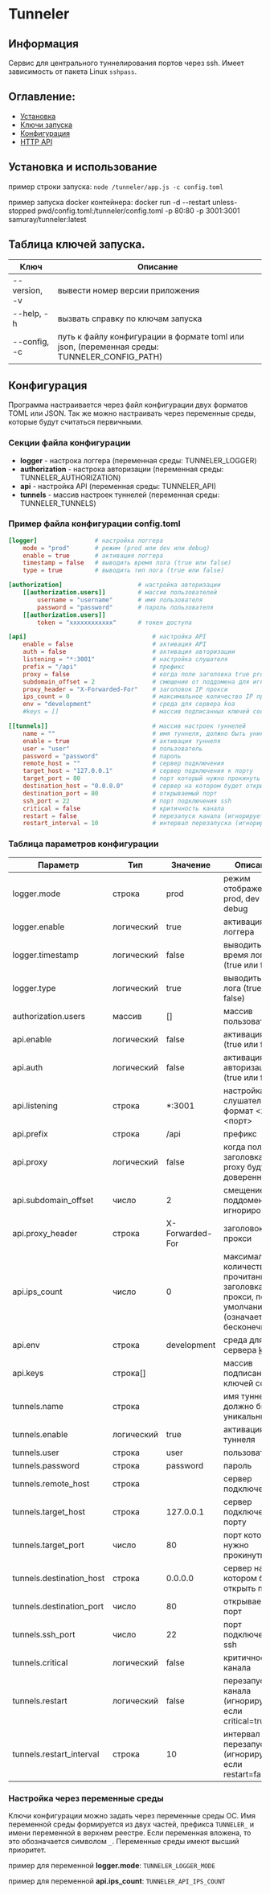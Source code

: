 # Tunneler

## Информация

Сервис для центрального туннелирования портов через ssh. Имеет зависимость от пакета Linux `sshpass`.

## Оглавление:
- [Установка](#install)
- [Ключи запуска](#launch)
- [Конфигурация](#configuration)
- [HTTP API](API.md)

## <a name="install"></a> Установка и использование

пример строки запуска: `node /tunneler/app.js -c config.toml`

пример запуска docker контейнера: docker run -d --restart unless-stopped pwd/config.toml:/tunneler/config.toml -p 80:80 -p 3001:3001 samuray/tunneler:latest

## <a name="launch"></a> Таблица ключей запуска.
Ключ | Описание
------------ | -------------
--version, -v | вывести номер версии приложения
--help, -h | вызвать справку по ключам запуска
--config, -c | путь к файлу конфигурации в формате toml или json, (переменная среды: TUNNELER_CONFIG_PATH)

## <a name="configuration"></a> Конфигурация

Программа настраивается через файл конфигурации двух форматов TOML или JSON. Так же можно настраивать через переменные среды, которые будут считаться первичными.

### Секции файла конфигурации

- **logger** - настрока логгера (переменная среды: TUNNELER_LOGGER)
- **authorization** - настрока авторизации (переменная среды: TUNNELER_AUTHORIZATION)
- **api** - настройка API (переменная среды: TUNNELER_API)
- **tunnels** - массив настроек туннелей (переменная среды: TUNNELER_TUNNELS)

### Пример файла конфигурации config.toml

```toml
[logger]                # настройка логгера
    mode = "prod"       # режим (prod или dev или debug)
    enable = true       # активация логгера
    timestamp = false   # выводить время лога (true или false)
    type = true         # выводить тип лога (true или false)

[authorization]                     # настройка авторизации
    [[authorization.users]]         # массив пользователей
        username = "username"       # имя пользователя
        password = "password"       # пароль пользователя
    [[authorization.users]]
        token = "xxxxxxxxxxxx"      # токен доступа

[api]                                   # настройка API
    enable = false                      # активация API
    auth = false                        # активация авторизации
    listening = "*:3001"                # настройка слушателя
    prefix = "/api"                     # префикс
    proxy = false                       # когда поле заголовка true proxy будут доверенным
    subdomain_offset = 2                # смещение от поддомена для игнорирования
    proxy_header = "X-Forwarded-For"    # заголовок IP прокси
    ips_count = 0                       # максимальное количество IP прочитанное из заголовка прокси, по умолчанию 0 (означает бесконечность)
    env = "development"                 # среда для сервера koa
    #keys = []                          # массив подписанных ключей cookie

[[tunnels]]                             # массив настроек туннелей
    name = ""                           # имя туннеля, должно быть уникальным
    enable = true                       # активация туннеля
    user = "user"                       # пользователь
    password = "password"               # пароль
    remote_host = ""                    # сервер подключения
    target_host = "127.0.0.1"           # сервер подключения к порту
    target_port = 80                    # порт который нужно прокинуть
    destination_host = "0.0.0.0"        # сервер на котором будет открыть порт
    destination_port = 80               # открываемый порт
    ssh_port = 22                       # порт подключения ssh
    critical = false                    # критичность канала
    restart = false                     # перезапуск канала (игнорируется если critical=true)
    restart_interval = 10               # интервал перезапуска (игнорируется если restart=false)
```

### Таблица параметров конфигурации

| Параметр | Тип | Значение | Описание |
| ----- | ----- | ----- | ----- |
| logger.mode |строка | prod | режим отображения prod, dev или debug |
| logger.enable | логический | true | активация логгера |
| logger.timestamp | логический | false | выводить время лога (true или false) |
| logger.type | логический | true | выводить тип лога (true или false) |
| authorization.users | массив | [] | массив пользователей |
| api.enable | логический | false | активация API (true или false) |
| api.auth | логический | false | активация авторизации (true или false) |
| api.listening | строка | *:3001 | настройка слушателя, формат <хост>:<порт> |
| api.prefix | строка | /api | префикс |
| api.proxy | логический | false | когда поле заголовка true proxy будут доверенным |
| api.subdomain_offset | число | 2 | смещение от поддомена для игнорирования |
| api.proxy_header | строка | X-Forwarded-For | заголовок IP прокси |
| api.ips_count | число | 0 | максимальное количество IP прочитанное из заголовка прокси, по умолчанию 0 (означает бесконечность) |
| api.env | строка | development | среда для сервера [koa](https://www.npmjs.com/package/koa) |
| api.keys | строка[] |  | массив подписанных ключей cookie |
| tunnels.name | строка |  | имя туннеля, должно быть уникальным |
| tunnels.enable | логический | true | активация туннеля|
| tunnels.user | строка | user | пользователь |
| tunnels.password | строка | password | пароль |
| tunnels.remote_host | строка |  | сервер подключения |
| tunnels.target_host | строка | 127.0.0.1 | сервер подключения к порту |
| tunnels.target_port | число | 80 | порт который нужно прокинуть |
| tunnels.destination_host | строка | 0.0.0.0 | сервер на котором будет открыть порт |
| tunnels.destination_port | число | 80 | открываемый порт |
| tunnels.ssh_port | число | 22 | порт подключения ssh |
| tunnels.critical | логический | false | критичность канала |
| tunnels.restart | логический | false | перезапуск канала (игнорируется если critical=true) |
| tunnels.restart_interval | строка | 10 | интервал перезапуска (игнорируется если restart=false) |

### Настройка через переменные среды

Ключи конфигурации можно задать через переменные среды ОС. Имя переменной среды формируется из двух частей, префикса `TUNNELER_` и имени переменной в верхнем реестре. Если переменная вложена, то это обозначается символом `_`. Переменные среды имеют высший приоритет.

пример для переменной **logger.mode**: `TUNNELER_LOGGER_MODE`

пример для переменной **api.ips_count**: `TUNNELER_API_IPS_COUNT`
